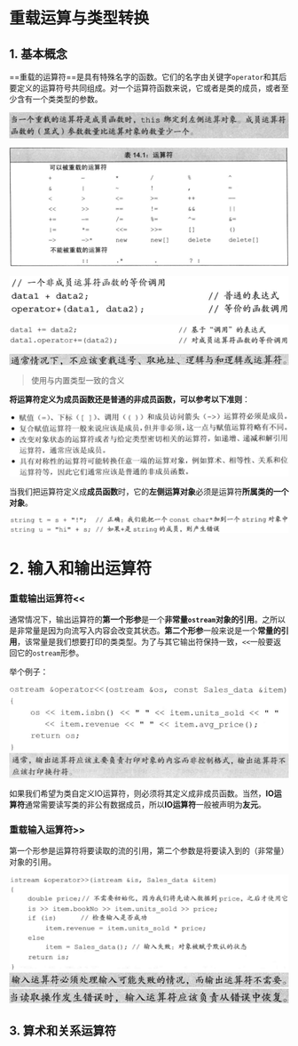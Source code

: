 # 重载运算与类型转换

## 1. 基本概念

==重载的运算符==是具有特殊名字的函数。它们的名字由关键字`operator`和其后要定义的运算符号共同组成。对一个运算符函数来说，它或者是类的成员，或者至少含有一个类类型的参数。

![image-20210323211342065](第十四章——重载运算与类型转换.assets/image-20210323211342065.png)

![image-20210323211434025](第十四章——重载运算与类型转换.assets/image-20210323211434025.png)

![image-20210323211607524](第十四章——重载运算与类型转换.assets/image-20210323211607524.png)

![image-20210323211615703](第十四章——重载运算与类型转换.assets/image-20210323211615703.png)

![image-20210323211705995](第十四章——重载运算与类型转换.assets/image-20210323211705995.png)

> 使用与内置类型一致的含义

**将运算符定义为成员函数还是普通的非成员函数，可以参考以下准则**：

<img src="第十四章——重载运算与类型转换.assets/image-20210323212015860.png" alt="image-20210323212015860" style="zoom:67%;" />

当我们把运算符定义成**成员函数**时，它的**左侧运算对象**必须是运算符**所属类的一个对象**。

<img src="第十四章——重载运算与类型转换.assets/image-20210323212255890.png" alt="image-20210323212255890" style="zoom:67%;" />



# 2. 输入和输出运算符

### 重载输出运算符<<

通常情况下，输出运算符的**第一个形参**是一个**非常量`ostream`对象的引用**。之所以是非常量是因为向流写入内容会改变其状态。**第二个形参**一般来说是一个**常量的引用**，该常量是我们想要打印的类类型。为了与其它输出符保持一致，`<<`一般要返回它的`ostream`形参。

举个例子：

<img src="第十四章——重载运算与类型转换.assets/image-20210323212819051.png" alt="image-20210323212819051" style="zoom:80%;" />

<img src="第十四章——重载运算与类型转换.assets/image-20210323212859021.png" alt="image-20210323212859021" style="zoom:67%;" />

如果我们希望为类自定义IO运算符，则必须将其定义成非成员函数。当然，**IO运算符**通常需要读写类的非公有数据成员，所以**IO运算符**一般被声明为**友元**。

### 重载输入运算符>>

第一个形参是运算符将要读取的流的引用，第二个参数是将要读入到的（非常量）对象的引用。

<img src="第十四章——重载运算与类型转换.assets/image-20210323213252767.png" alt="image-20210323213252767" style="zoom: 67%;" />

<img src="第十四章——重载运算与类型转换.assets/image-20210323213349002.png" alt="image-20210323213349002" style="zoom: 80%;" />

<img src="第十四章——重载运算与类型转换.assets/image-20210323213437882.png" alt="image-20210323213437882" style="zoom:80%;" />



## 3. 算术和关系运算符